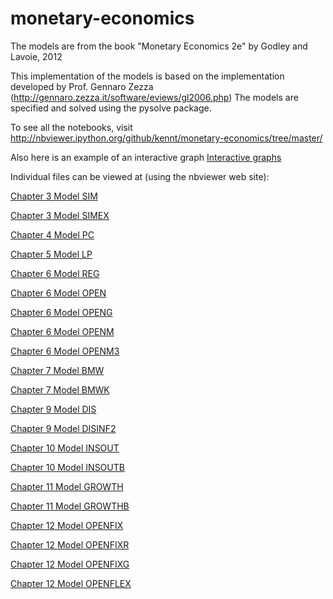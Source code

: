 monetary-economics
==================

The models are from the book "Monetary Economics 2e" by Godley and Lavoie, 2012

This implementation of the models is based on the implementation developed by
Prof. Gennaro Zezza (http://gennaro.zezza.it/software/eviews/gl2006.php)
The models are specified and solved using the pysolve package.

To see all the notebooks, visit
	http://nbviewer.ipython.org/github/kennt/monetary-economics/tree/master/

Also here is an example of an interactive graph
[Interactive graphs](http://nbviewer.ipython.org/github/kennt/monetary-economics/blob/master/extra/Model%20SIM%20Interactive%20Test.ipynb)


Individual files can be viewed at (using the nbviewer web site):

[Chapter 3 Model SIM](http://nbviewer.ipython.org/github/kennt/monetary-economics/blob/master/Chapter%203%20Model%20SIM.ipynb)

[Chapter 3 Model SIMEX](http://nbviewer.ipython.org/github/kennt/monetary-economics/blob/master/Chapter%203%20Model%20SIMEX.ipynb)

[Chapter 4 Model PC](http://nbviewer.ipython.org/github/kennt/monetary-economics/blob/master/Chapter%204%20Model%20PC.ipynb)

[Chapter 5 Model LP](http://nbviewer.ipython.org/github/kennt/monetary-economics/blob/master/Chapter%205%20Model%20LP.ipynb)

[Chapter 6 Model REG](http://nbviewer.ipython.org/github/kennt/monetary-economics/blob/master/Chapter%206%20Model%20REG.ipynb)

[Chapter 6 Model OPEN](http://nbviewer.ipython.org/github/kennt/monetary-economics/blob/master/Chapter%206%20Model%20OPEN.ipynb)

[Chapter 6 Model OPENG](http://nbviewer.ipython.org/github/kennt/monetary-economics/blob/master/Chapter%206%20Model%20OPENG.ipynb)

[Chapter 6 Model OPENM](http://nbviewer.ipython.org/github/kennt/monetary-economics/blob/master/Chapter%206%20Model%20OPENM.ipynb)

[Chapter 6 Model OPENM3](http://nbviewer.ipython.org/github/kennt/monetary-economics/blob/master/Chapter%206%20Model%20OPENM3.ipynb)

[Chapter 7 Model BMW](http://nbviewer.ipython.org/github/kennt/monetary-economics/blob/master/Chapter%207%20Model%20BMW.ipynb)

[Chapter 7 Model BMWK](http://nbviewer.ipython.org/github/kennt/monetary-economics/blob/master/Chapter%207%20Model%20BMWK.ipynb)

[Chapter 9 Model DIS](http://nbviewer.ipython.org/github/kennt/monetary-economics/blob/master/Chapter%209%20Model%20DIS.ipynb)

[Chapter 9 Model DISINF2](http://nbviewer.ipython.org/github/kennt/monetary-economics/blob/master/Chapter%209%20Model%20DISINF2.ipynb)

[Chapter 10 Model INSOUT](http://nbviewer.ipython.org/github/kennt/monetary-economics/blob/master/Chapter%2010%20Model%20INSOUT.ipynb)

[Chapter 10 Model INSOUTB](http://nbviewer.ipython.org/github/kennt/monetary-economics/blob/master/Chapter%2010%20Model%20INSOUTB.ipynb)

[Chapter 11 Model GROWTH](http://nbviewer.ipython.org/github/kennt/monetary-economics/blob/master/Chapter%2011%20Model%20GROWTH.ipynb)

[Chapter 11 Model GROWTHB](http://nbviewer.ipython.org/github/kennt/monetary-economics/blob/master/Chapter%2011%20Model%20GROWTHB.ipynb)

[Chapter 12 Model OPENFIX](http://nbviewer.ipython.org/github/kennt/monetary-economics/blob/master/Chapter%2012%20Model%20OPENFIX.ipynb)

[Chapter 12 Model OPENFIXR](http://nbviewer.ipython.org/github/kennt/monetary-economics/blob/master/Chapter%2012%20Model%20OPENFIXR.ipynb)

[Chapter 12 Model OPENFIXG](http://nbviewer.ipython.org/github/kennt/monetary-economics/blob/master/Chapter%2012%20Model%20OPENFIXG.ipynb)

[Chapter 12 Model OPENFLEX](http://nbviewer.ipython.org/github/kennt/monetary-economics/blob/master/Chapter%2012%20Model%20OPENFLEX.ipynb)
